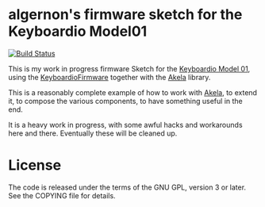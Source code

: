 algernon's firmware sketch for the Keyboardio Model01
=====================================================

[![Build Status](https://travis-ci.org/algernon/Model01-sketch.svg?branch=master)](https://travis-ci.org/algernon/Model01-sketch)

This is my work in progress firmware Sketch for
the [Keyboardio Model 01][kbdio], using the [KeyboardioFirmware][kbfw] together
with the [Akela][akela] library.

This is a reasonably complete example of how to work with [Akela][akela], to
extend it, to compose the various components, to have something useful in the
end.

 [kbfw]: https://github.com/keyboardio/KeyboardioFirmware
 [kbdio]: https://shop.keyboard.io/
 [akela]: https://github.com/keyboardio/Akela
 
It is a heavy work in progress, with some awful hacks and workarounds here and
there. Eventually these will be cleaned up.

License
=======

The code is released under the terms of the GNU GPL, version 3 or later. See the
COPYING file for details.
